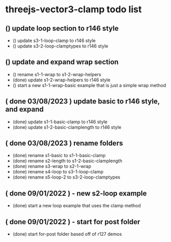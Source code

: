 # threejs-vector3-clamp todo list

## () update loop section to r146 style
* () update s3-1-loop-clamp to r146 style
* () update s3-2-loop-clamptypes to r146 style

## () update and expand wrap section
* () rename s1-1-wrap to s1-2-wrap-helpers
* (done) update s1-2-wrap-helpers to r146 style
* () start a new s1-1-wrap-basic example that is just a simple wrap method

## ( done 03/08/2023 ) update basic to r146 style, and expand
* (done) update s1-1-basic-clamp to r146 style
* (done) update s1-2-basic-clamplength to r146 style

## ( done 03/08/2023 ) rename folders
* (done) rename s1-basic to s1-1-basic-clamp
* (done) rename s2-length to s1-2-basic-clamplength
* (done) rename s3-wrap to s2-1-wrap
* (done) rename s4-loop to s3-1-loop-clamp
* (done) rename s5-loop-2 to s3-2-loop-clamptypes

## ( done 09/01/2022 ) - new s2-loop example
* (done) start a new loop example that uses the clamp method

## ( done 09/01/2022 ) - start for post folder
* (done) start for-post folder based off of r127 demos

